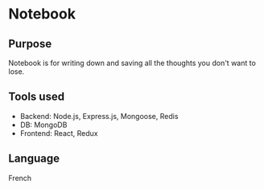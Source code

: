 Notebook
====================

Purpose
--------------------

Notebook is for writing down and saving all the thoughts you don't want to lose.

Tools used
--------------------

- Backend: Node.js, Express.js, Mongoose, Redis
- DB: MongoDB
- Frontend: React, Redux

Language
--------------------

French